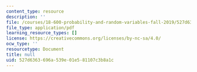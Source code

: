 ```yaml
---
content_type: resource
description: ''
file: /courses/18-600-probability-and-random-variables-fall-2019/527d6363696a539e01e581107c3b8a1c_MIT18_600F19_lec6.pdf
file_type: application/pdf
learning_resource_types: []
license: https://creativecommons.org/licenses/by-nc-sa/4.0/
ocw_type: ''
resourcetype: Document
title: null
uid: 527d6363-696a-539e-01e5-81107c3b8a1c
---
```

